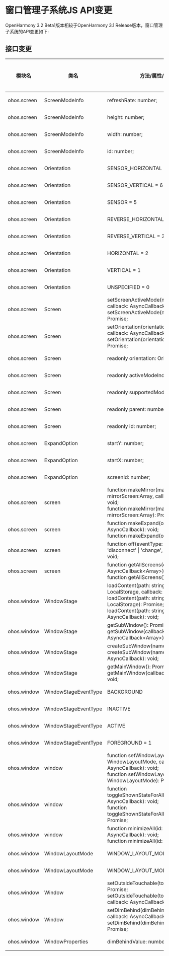 # 窗口管理子系统JS API变更

OpenHarmony 3.2 Beta1版本相较于OpenHarmony 3.1 Release版本，窗口管理子系统的API变更如下:

## 接口变更

| 模块名 | 类名 | 方法/属性/枚举/常量 | 变更类型 |
|---|---|---|---|
| ohos.screen | ScreenModeInfo | refreshRate: number; | 新增 |
| ohos.screen | ScreenModeInfo | height: number; | 新增 |
| ohos.screen | ScreenModeInfo | width: number; | 新增 |
| ohos.screen | ScreenModeInfo | id: number; | 新增 |
| ohos.screen | Orientation | SENSOR_HORIZONTAL = 7 | 新增 |
| ohos.screen | Orientation | SENSOR_VERTICAL = 6 | 新增 |
| ohos.screen | Orientation | SENSOR = 5 | 新增 |
| ohos.screen | Orientation | REVERSE_HORIZONTAL = 4 | 新增 |
| ohos.screen | Orientation | REVERSE_VERTICAL = 3 | 新增 |
| ohos.screen | Orientation | HORIZONTAL = 2 | 新增 |
| ohos.screen | Orientation | VERTICAL = 1 | 新增 |
| ohos.screen | Orientation | UNSPECIFIED = 0 | 新增 |
| ohos.screen | Screen | setScreenActiveMode(modeIndex: number, callback: AsyncCallback<void>): void;<br>setScreenActiveMode(modeIndex: number): Promise<void>; | 新增 |
| ohos.screen | Screen | setOrientation(orientation: Orientation, callback: AsyncCallback<void>): void;<br>setOrientation(orientation: Orientation): Promise<void>; | 新增 |
| ohos.screen | Screen | readonly orientation: Orientation; | 新增 |
| ohos.screen | Screen | readonly activeModeIndex: number; | 新增 |
| ohos.screen | Screen | readonly supportedModeInfo: Array<ScreenModeInfo>; | 新增 |
| ohos.screen | Screen | readonly parent: number; | 新增 |
| ohos.screen | Screen | readonly id: number; | 新增 |
| ohos.screen | ExpandOption | startY: number; | 新增 |
| ohos.screen | ExpandOption | startX: number; | 新增 |
| ohos.screen | ExpandOption | screenId: number; | 新增 |
| ohos.screen | screen | function makeMirror(mainScreen:number, mirrorScreen:Array<number>, callback: AsyncCallback<number>): void;<br>function makeMirror(mainScreen:number, mirrorScreen:Array<number>): Promise<number>; | 新增 |
| ohos.screen | screen | function makeExpand(options:Array<ExpandOption>, callback: AsyncCallback<number>): void;<br>function makeExpand(options:Array<ExpandOption>): Promise<number>; | 新增 |
| ohos.screen | screen | function off(eventType: 'connect' \| 'disconnect' \| 'change', callback?: Callback<number>): void; | 新增 |
| ohos.screen | screen | function getAllScreens(callback: AsyncCallback<Array<Screen>>): void;<br>function getAllScreens(): Promise<Array<Screen>>; | 新增 |
| ohos.window | WindowStage | loadContent(path: string, storage: LocalStorage, callback: AsyncCallback<void>): void;<br>loadContent(path: string, storage?: LocalStorage): Promise<void>;<br>loadContent(path: string, callback: AsyncCallback<void>): void; | 新增 |
| ohos.window | WindowStage | getSubWindow(): Promise<Array<Window>>;<br>getSubWindow(callback: AsyncCallback<Array<Window>>): void; | 新增 |
| ohos.window | WindowStage | createSubWindow(name: string): Promise<Window>;<br>createSubWindow(name: string, callback: AsyncCallback<Window>): void; | 新增 |
| ohos.window | WindowStage | getMainWindow(): Promise<Window>;<br>getMainWindow(callback: AsyncCallback<Window>): void; | 新增 |
| ohos.window | WindowStageEventType | BACKGROUND | 新增 |
| ohos.window | WindowStageEventType | INACTIVE | 新增 |
| ohos.window | WindowStageEventType | ACTIVE | 新增 |
| ohos.window | WindowStageEventType | FOREGROUND = 1 | 新增 |
| ohos.window | window | function setWindowLayoutMode(mode: WindowLayoutMode, callback: AsyncCallback<void>): void;<br>function setWindowLayoutMode(mode: WindowLayoutMode): Promise<void>; | 新增 |
| ohos.window | window | function toggleShownStateForAllAppWindows(callback: AsyncCallback<void>): void;<br>function toggleShownStateForAllAppWindows(): Promise<void>; | 新增 |
| ohos.window | window | function minimizeAll(id: number, callback: AsyncCallback<void>): void;<br>function minimizeAll(id: number): Promise<void>; | 新增 |
| ohos.window | WindowLayoutMode | WINDOW_LAYOUT_MODE_TILE | 新增 |
| ohos.window | WindowLayoutMode | WINDOW_LAYOUT_MODE_CASCADE | 新增 |
| ohos.window | Window | setOutsideTouchable(touchable: boolean): Promise<void>;<br>setOutsideTouchable(touchable: boolean, callback: AsyncCallback<void>): void; | 废弃 |
| ohos.window | Window | setDimBehind(dimBehindValue: number, callback: AsyncCallback<void>): void;<br>setDimBehind(dimBehindValue: number): Promise<void>; | 废弃 |
| ohos.window | WindowProperties | dimBehindValue: number | 废弃 |

